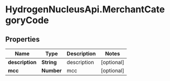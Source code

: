 # HydrogenNucleusApi.MerchantCategoryCode

## Properties
Name | Type | Description | Notes
------------ | ------------- | ------------- | -------------
**description** | **String** | description | [optional] 
**mcc** | **Number** | mcc | [optional] 


